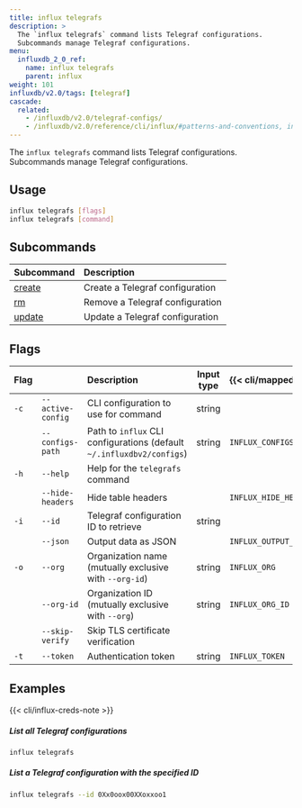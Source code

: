 ```yaml
---
title: influx telegrafs
description: >
  The `influx telegrafs` command lists Telegraf configurations.
  Subcommands manage Telegraf configurations.
menu:
  influxdb_2_0_ref:
    name: influx telegrafs
    parent: influx
weight: 101
influxdb/v2.0/tags: [telegraf]
cascade:
  related:
    - /influxdb/v2.0/telegraf-configs/
    - /influxdb/v2.0/reference/cli/influx/#patterns-and-conventions, influx CLI patterns and conventions
---
```


The `influx telegrafs` command lists Telegraf configurations.
Subcommands manage Telegraf configurations.

## Usage
```sh
influx telegrafs [flags]
influx telegrafs [command]
```

## Subcommands
| Subcommand                                                     | Description                     |
|:----------                                                     |:-----------                     |
| [create](/influxdb/v2.0/reference/cli/influx/telegrafs/create) | Create a Telegraf configuration |
| [rm](/influxdb/v2.0/reference/cli/influx/telegrafs/rm)         | Remove a Telegraf configuration |
| [update](/influxdb/v2.0/reference/cli/influx/telegrafs/update) | Update a Telegraf configuration |

## Flags
| Flag |                   | Description                                                           | Input type  | {{< cli/mapped >}}    |
|:---- |:---               |:-----------                                                           |:----------: |:------------------    |
| `-c` | `--active-config` | CLI configuration to use for command                                  | string      |                       |
|      | `--configs-path`  | Path to `influx` CLI configurations (default `~/.influxdbv2/configs`) | string      |`INFLUX_CONFIGS_PATH`  |
| `-h` | `--help`          | Help for the `telegrafs` command                                      |             |                       |
|      | `--hide-headers`  | Hide table headers                                                    |             | `INFLUX_HIDE_HEADERS` |
| `-i` | `--id`            | Telegraf configuration ID to retrieve                                 | string      |                       |
|      | `--json`          | Output data as JSON                                                   |             | `INFLUX_OUTPUT_JSON`  |
| `-o` | `--org`           | Organization name (mutually exclusive with `--org-id`)                | string      | `INFLUX_ORG`          |
|      | `--org-id`        | Organization ID (mutually exclusive with `--org`)                     | string      | `INFLUX_ORG_ID`       |
|      | `--skip-verify`   | Skip TLS certificate verification                                     |             |                       |
| `-t` | `--token`         | Authentication token                                                  | string      | `INFLUX_TOKEN`        |

## Examples

{{< cli/influx-creds-note >}}

##### List all Telegraf configurations
```sh
influx telegrafs
```

##### List a Telegraf configuration with the specified ID
```sh
influx telegrafs --id 0Xx0oox00XXoxxoo1
```
